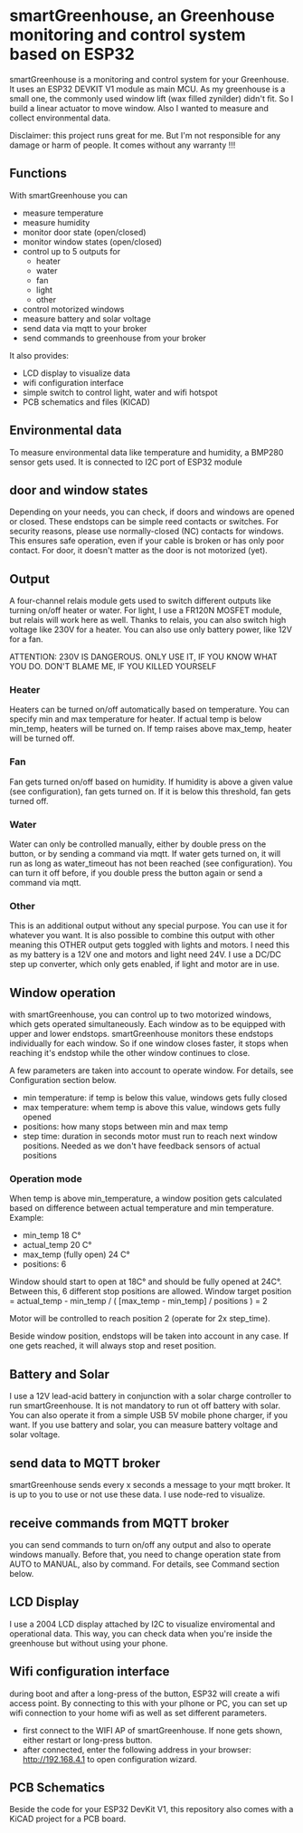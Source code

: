 # smartGreenhouse, an Greenhouse monitoring and control system based on ESP32
smartGreenhouse is a monitoring and control system for your Greenhouse. It uses an ESP32 DEVKIT V1 module as main MCU. 
As my greenhouse is a small one, the commonly used window lift (wax filled zynilder) didn't fit. So I build a linear actuator to move window.
Also I wanted to measure and collect environmental data.

Disclaimer: this project runs great for me. But I'm not responsible for any damage or harm of people. It comes without any warranty !!!
## Functions
With smartGreenhouse you can
- measure temperature
- measure humidity
- monitor door state (open/closed)
- monitor window states (open/closed)
- control up to 5 outputs for
	- heater
	- water
	- fan
	- light
	- other
- control motorized windows
- measure battery and solar voltage
- send data via mqtt to your broker
- send commands to greenhouse from your broker

It also provides:
- LCD display to visualize data 
- wifi configuration interface
- simple switch to control light, water and wifi hotspot
- PCB schematics and files (KICAD)

## Environmental data
To measure environmental data like temperature and humidity, a BMP280 sensor gets used. It is connected to I2C port of ESP32 module

## door and window states
Depending on your needs, you can check, if doors and windows are opened or closed. These endstops can be simple reed contacts or switches. For security reasons,
please use normally-closed (NC) contacts for windows. This ensures safe operation, even if your cable is broken or has only poor contact. For door, it doesn't matter
as the door is not motorized (yet).

## Output
A four-channel relais module gets used to switch different outputs like turning on/off heater or water. For light, I use a FR120N MOSFET module, but relais will work here
as well. Thanks to relais, you can also switch high voltage like 230V for a heater. You can also use only battery power, like 12V for a fan.

ATTENTION: 230V IS DANGEROUS. ONLY USE IT, IF YOU KNOW WHAT YOU DO. DON'T BLAME ME, IF YOU KILLED YOURSELF

### Heater
Heaters can be turned on/off automatically based on temperature. You can specify  min and max temperature for heater. If actual temp is below min_temp,
heaters will be turned on. If temp raises above max_temp, heater will be turned off.

### Fan
Fan gets turned on/off based on humidity. If humidity is above a given value (see configuration), fan gets turned on. If it is below this threshold, fan gets turned off.

### Water
Water can only be controlled manually, either by double press on the button, or by sending a command via mqtt.
If water gets turned on, it will run as long as water_timeout has not been reached (see configuration). You can turn it off before, if you double press the button
again or send a command via mqtt.

### Other
This is an additional output without any special purpose. You can use it for whatever you want. It is also possible to combine this output with other meaning
this OTHER output gets toggled with lights and motors. I need this as my battery is a 12V one and motors and light need 24V. I use a DC/DC step up converter,
which only gets enabled, if light and motor are in use.

## Window operation
with smartGreenhouse, you can control up to two motorized windows, which gets operated simultaneously. Each window as to be equipped with upper and lower endstops.
smartGreenhouse monitors these endstops individually for each window. So if one window closes faster, it stops when reaching it's endstop while the other window continues 
to close.

A few parameters are taken into account to operate window. For details, see Configuration section below.
- min temperature: if temp is below this value, windows gets fully closed
- max temperature: whem temp is above this value, windows gets fully opened
- positions: how many stops between min and max temp
- step time: duration in seconds motor must run to reach next window positions. Needed as we don't have feedback sensors of actual positions

### Operation mode
When temp is above min_temperature, a window position gets calculated based on difference between actual temperature and min temperature.
Example:
- min_temp 18 C°
- actual_temp 20 C°
- max_temp (fully open) 24 C°
- positions: 6

Window should start to open at 18C° and should be fully opened at 24C°. Between this, 6 different stop positions are allowed. 
Window target position = actual_temp - min_temp / ( [max_temp - min_temp] / positions ) = 2

Motor will be controlled to reach position 2 (operate for 2x step_time).

Beside window position, endstops will be taken into account in any case. If one gets reached, it will always stop and reset position.

## Battery and Solar
I use a 12V lead-acid battery in conjunction with a solar charge controller to run smartGreenhouse. It is not mandatory to run ot off battery with solar.
You can also operate it from a simple USB 5V mobile phone charger, if you want.
If you use battery and solar, you can measure battery voltage and solar voltage.

## send data to MQTT broker
smartGreenhouse sends every x seconds a message to your mqtt broker. It is up to you to use or not use these data. I use node-red to visualize.

## receive commands from MQTT broker
you can send commands to turn on/off any output and also to operate windows manually. Before that, you need to change operation state from AUTO to MANUAL,
also by command. For details, see Command section below.

## LCD Display
I use a 2004 LCD display attached by I2C to visualize enviromental and operational data. This way, you can check data when you're inside the greenhouse
but without using your phone.

## Wifi configuration interface
during boot and after a long-press of the button, ESP32 will create a wifi access point. By connecting to this with your plhone or PC, you can set up wifi connection
to your home wifi as well as set different parameters. 

- first connect to the WIFI AP of smartGreenhouse. If none gets shown, either restart or long-press button.
- after connected, enter the following address in your browser: http://192.168.4.1 to open configuration wizard.

## PCB Schematics
Beside the code for your ESP32 DevKit V1, this repository also comes with a KiCAD project for a PCB board.

